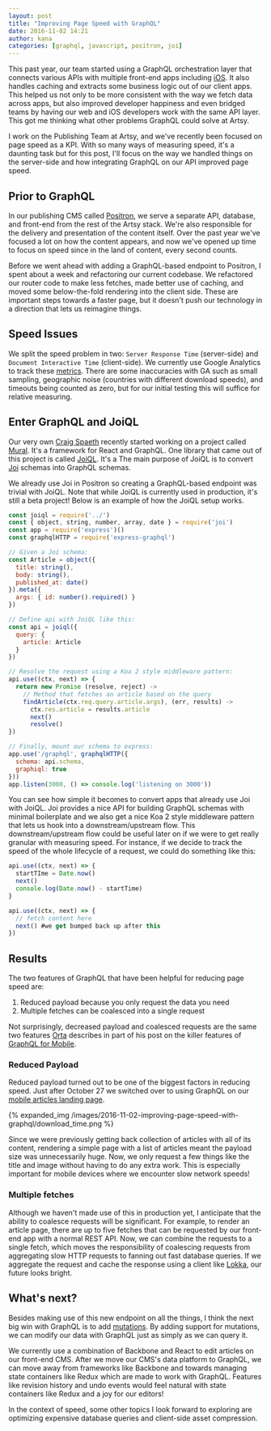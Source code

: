 ```yaml
---
layout: post
title: "Improving Page Speed with GraphQL"
date: 2016-11-02 14:21
author: kana
categories: [graphql, javascript, positron, joi]
---
```


This past year, our team started using a GraphQL orchestration layer that connects various APIs with multiple front-end apps including [iOS](https://artsy.github.io/blog/2016/06/19/graphql-for-mobile). It also handles caching and extracts some business logic out of our client apps. This helped us not only to be more consistent with the way we fetch data across apps, but also improved developer happiness and even bridged teams by having our web and iOS developers work with the same API layer. This got me thinking what other problems GraphQL could solve at Artsy.

I work on the Publishing Team at Artsy, and we've recently been focused on page speed as a KPI. With so many ways of measuring speed, it's a daunting task but for this post, I'll focus on the way we handled things on the server-side and how integrating GraphQL on our API improved page speed.

<!-- more -->

## Prior to GraphQL

In our publishing CMS called [Positron](http://github.com/artsy/positron), we serve a separate API, database, and front-end from the rest of the Artsy stack. We're also responsible for the delivery and presentation of the content itself. Over the past year we've focused a lot on how the content appears, and now we've opened up time to focus on speed since in the land of content, every second counts.

Before we went ahead with adding a GraphQL-based endpoint to Positron, I spent about a week and refactoring our current codebase. We refactored our router code to make less fetches, made better use of caching, and moved some below-the-fold rendering into the client side. These are important steps towards a faster page, but it doesn't push our technology in a direction that lets us reimagine things.

## Speed Issues

We split the speed problem in two: `Server Response Time` (server-side) and `Document Interactive Time` (client-side). We currently use Google Analytics to track these [metrics](https://support.google.com/analytics/answer/2383341?hl=en). There are some inaccuracies with GA such as small sampling, geographic noise (countries with different download speeds), and timeouts being counted as zero, but for our initial testing this will suffice for relative measuring.

## Enter GraphQL and JoiQL

Our very own [Craig Spaeth](https://twitter.com/craigspaeth) recently started working on a project called [Mural](https://github.com/muraljs/mural). It's a framework for React and GraphQL. One library that came out of this project is called [JoiQL](http://github.com/muraljs/joiql). It's a The main purpose of JoiQL is to convert [Joi](http://github.com/hapijs/joi) schemas into GraphQL schemas.

We already use Joi in Positron so creating a GraphQL-based endpoint was trivial with JoiQL. Note that while JoiQL is currently used in production, it's still a beta project! Below is an example of how the JoiQL setup works.


```javascript
const joiql = require('../')
const { object, string, number, array, date } = require('joi')
const app = require('express')()
const graphqlHTTP = require('express-graphql')

// Given a Joi schema:
const Article = object({
  title: string(),
  body: string(),
  published_at: date()
}).meta({
  args: { id: number().required() }
})

// Define api with JoiQL like this:
const api = joiql({
  query: {
    article: Article
  }
})

// Resolve the request using a Koa 2 style middleware pattern:
api.use((ctx, next) => {
  return new Promise (resolve, reject) ->
    // Method that fetches an article based on the query
    findArticle(ctx.req.query.article.args), (err, results) ->
      ctx.res.article = results.article
      next()
      resolve()
})

// Finally, mount our schema to express:
app.use('/graphql', graphqlHTTP({
  schema: api.schema,
  graphiql: true
}))
app.listen(3000, () => console.log('listening on 3000'))

```

You can see how simple it becomes to convert apps that already use Joi with JoiQL. Joi provides a nice API for building GraphQL schemas with minimal boilerplate and we also get a nice Koa 2 style middleware pattern that lets us hook into a downstream/upstream flow. This downstream/upstream flow could be useful later on if we were to get really granular with measuring speed. For instance, if we decide to track the speed of the whole lifecycle of a request, we could do something like this:

```javascript
api.use((ctx, next) => {
  startTIme = Date.now()
  next()
  console.log(Date.now() - startTime)
}

api.use((ctx, next) => {
  // fetch content here
  next() #we get bumped back up after this
})
```

## Results

The two features of GraphQL that have been helpful for reducing page speed are:
1. Reduced payload because you only request the data you need
2. Multiple fetches can be coalesced into a single request

Not surprisingly, decreased payload and coalesced requests are the same two features [Orta](http://twitter.com/orta) describes in part of his post on the killer features of [GraphQL for Mobile](https://artsy.github.io/blog/2016/06/19/graphql-for-mobile).

### Reduced Payload

Reduced payload turned out to be one of the biggest factors in reducing speed. Just after October 27 we switched over to using GraphQL on our [mobile articles landing page](http://m.artsy.net/articles).

{% expanded_img /images/2016-11-02-improving-page-speed-with-graphql/download_time.png %}

Since we were previously getting back collection of articles with all of its content, rendering a simple page with a list of articles meant the payload size was unnecessarily huge. Now, we only request a few things like the title and image without having to do any extra work. This is especially important for mobile devices where we encounter slow network speeds!

### Multiple fetches

Although we haven't made use of this in production yet, I anticipate that the ability to coalesce requests will be significant. For example, to render an article page, there are up to five fetches that can be requested by our front-end app with a normal REST API. Now, we can combine the requests to a single fetch, which moves the responsibility of coalescing requests from aggregating slow HTTP requests to fanning out fast database queries. If we aggregate the request and cache the response using a client like [Lokka](https://github.com/kadirahq/lokka), our future looks bright.

## What's next?

Besides making use of this new endpoint on all the things, I think the next big win with GraphQL is to add [mutations](http://graphql.org/learn/queries/#mutations). By adding support for mutations, we can modify our data with GraphQL just as simply as we can query it.

We currently use a combination of Backbone and React to edit articles on our front-end CMS. After we move our CMS's data platform to GraphQL, we can move away from frameworks like Backbone and towards managing state containers like Redux which are made to work with GraphQL. Features like revision history and undo events would feel natural with state containers like Redux and a joy for our editors!

In the context of speed, some other topics I look forward to exploring are optimizing expensive database queries and client-side asset compression.
